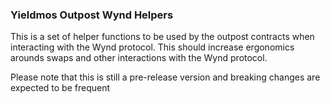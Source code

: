 ### Yieldmos Outpost Wynd Helpers

This is a set of helper functions to be used by the outpost contracts when interacting with the Wynd protocol. This should increase ergonomics arounds swaps and other interactions with the Wynd protocol.

Please note that this is still a pre-release version and breaking changes are expected to be frequent
